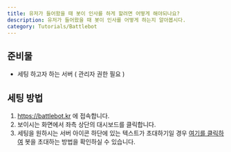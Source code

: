 ```yaml
---
title: 유저가 들어왔을 때 봇이 인사를 하게 할려면 어떻게 해야되나요?
description: 유저가 들어왔을 때 봇이 인사를 어떻게 하는지 알아봅시다.
category: Tutorials/Battlebot
---
```


## 준비물
- 세팅 하고자 하는 서버 ( 관리자 권한 필요 )

## 세팅 방법
1. https://battlebot.kr 에 접속합니다.
2. 보이시는 화면에서 좌측 상단의 대시보드를 클릭합니다.
3. 세팅을 원하시는 서버 아이콘 하단에 있는 텍스트가 초대하기일 경우 [여기를 클릭하여](#이동할-위치) 봇을 초대하는 방법을 확인하실 수 있습니다.